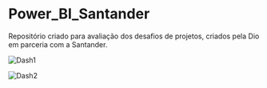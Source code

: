 # Power_BI_Santander

Repositório criado para avaliação dos desafios de projetos, criados pela Dio em parceria com a Santander.


![Dash1](https://github.com/RafaelWanderlyArrudaPaixao/Power_BI_Santander/assets/138367006/fb4bd0d1-6dec-4872-b0e0-060b9d2d6c3a)


![Dash2](https://github.com/RafaelWanderlyArrudaPaixao/Power_BI_Santander/assets/138367006/abb29478-10cc-40da-b3d1-72d73eecf069)
